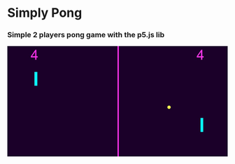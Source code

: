 # Simply Pong

### Simple 2 players pong game with the p5.js lib

![Screenshot](screenshots/pong-1.jpg)
